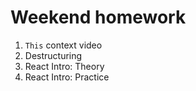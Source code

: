 # Weekend homework

1. `This` context video
2. Destructuring
3. React Intro: Theory
4. React Intro: Practice